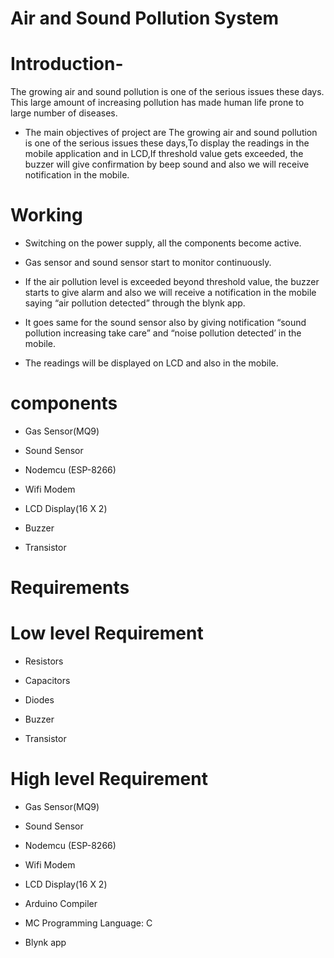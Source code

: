 # Air and Sound Pollution System
# Introduction-
The growing air and sound pollution is one of the serious issues these days. 
This large amount of increasing pollution has made human life prone to large number of diseases.
* The main objectives of  project are The growing air and sound pollution is one of the serious issues these days,To display the readings in the mobile application and in LCD,If threshold value gets exceeded, the buzzer will give confirmation by beep sound and also we will receive notification in the mobile. 
#   Working  
* Switching on the power supply, all the components become active.

* Gas sensor and sound sensor start to monitor continuously.

* If the air pollution level is exceeded beyond threshold value, the buzzer starts to give alarm and also we will receive a notification in the mobile saying “air pollution detected” through the blynk app.

* It goes same for the sound sensor also by giving notification “sound pollution increasing take care” and “noise pollution detected’ in the mobile.

* The readings will be displayed on LCD and also in the mobile.
# components
* Gas Sensor(MQ9)
 
* Sound Sensor
 
* Nodemcu (ESP-8266)
 
* Wifi Modem
 
* LCD Display(16 X 2)
 
* Buzzer

* Transistor
# Requirements 
  #  Low level Requirement 
 *  Resistors
 
* Capacitors
 
* Diodes
* Buzzer

* Transistor
# High level Requirement 
* Gas Sensor(MQ9)
 
* Sound Sensor
 
* Nodemcu (ESP-8266)
 
* Wifi Modem
 
* LCD Display(16 X 2)
* Arduino Compiler
 
* MC Programming Language: C

* Blynk app




           
